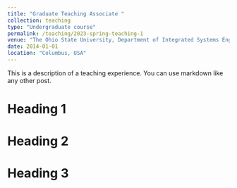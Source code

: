 ```yaml
---
title: "Graduate Teaching Associate "
collection: teaching
type: "Undergraduate course"
permalink: /teaching/2023-spring-teaching-1
venue: "The Ohio State University, Department of Integrated Systems Engineering"
date: 2014-01-01
location: "Columbus, USA"
---
```


This is a description of a teaching experience. You can use markdown like any other post.

Heading 1
======

Heading 2
======

Heading 3
======